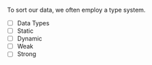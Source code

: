 To sort our data, we often employ a type system.
- [ ] Data Types
- [ ] Static
- [ ] Dynamic
- [ ] Weak
- [ ] Strong